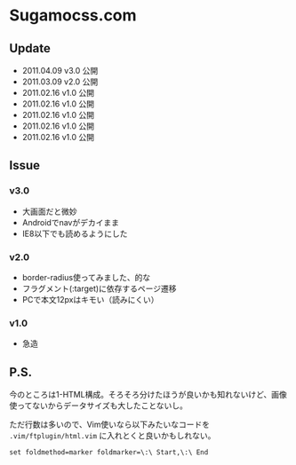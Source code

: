# Sugamocss.com

## Update

- 2011.04.09 v3.0 公開
- 2011.03.09 v2.0 公開
- 2011.02.16 v1.0 公開
- 2011.02.16 v1.0 公開
- 2011.02.16 v1.0 公開
- 2011.02.16 v1.0 公開
- 2011.02.16 v1.0 公開

## Issue

### v3.0

- 大画面だと微妙
- Androidでnavがデカイまま
- IE8以下でも読めるようにした

### v2.0

- border-radius使ってみました、的な
- フラグメント(:target)に依存するページ遷移
- PCで本文12pxはキモい（読みにくい）

### v1.0

- 急造

## P.S.

今のところは1-HTML構成。そろそろ分けたほうが良いかも知れないけど、画像使ってないからデータサイズも大したことないし。

ただ行数は多いので、Vim使いなら以下みたいなコードを `.vim/ftplugin/html.vim` に入れとくと良いかもしれない。

```
set foldmethod=marker foldmarker=\:\ Start,\:\ End
```
